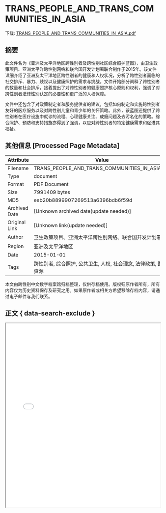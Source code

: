 # TRANS_PEOPLE_AND_TRANS_COMMUNITIES_IN_ASIA

<!-- tcd_download_link -->
下载: [TRANS_PEOPLE_AND_TRANS_COMMUNITIES_IN_ASIA.pdf](TRANS_PEOPLE_AND_TRANS_COMMUNITIES_IN_ASIA.pdf)
<!-- tcd_download_link_end -->

## 摘要

<!-- tcd_abstract -->
此文件名为《亚洲及太平洋地区跨性别者及跨性别社区综合照护蓝图》，由卫生政策项目、亚洲太平洋跨性别网络和联合国开发计划署联合制作于2015年。该文件详细介绍了亚洲及太平洋地区跨性别者的健康和人权状况，分析了跨性别者面临的社交排斥、暴力、歧视以及健康照护的需求与挑战。文件开始部分阐释了跨性别者的数量和社会排斥，接着提出了对跨性别者的健康照护核心原则和权利，强调了对跨性别者法律性别认定的必要性和更广泛的人权保障。 

文件中还包含了对政策制定者和服务提供者的建议，包括如何制定和实施跨性别者友好的医疗服务以及对跨性别儿童和青少年的关怀策略。此外，该蓝图还提供了跨性别者在医疗设施中就诊的流程、心理健康关注、成瘾问题及去污名化的策略。综合照护、预防和支持措施亦得到了强调，以应对跨性别者的特定健康需求和促进其福祉。

<!-- tcd_abstract_end -->

## 其他信息 [Processed Page Metadata]

| Attribute       | Value                                  |
|-----------------|----------------------------------------|
| Filename        | TRANS_PEOPLE_AND_TRANS_COMMUNITIES_IN_ASIA.pdf                             |
| Type            | document                                 |
| Format          | PDF Document                               |
| Size            | 7991409 bytes                           |
| MD5             | eeb20b8899907269513a6396bdb6f59d                                  |
| Archived Date   | [Unknown archived date(update needed)]                             |
| Original Link   | [Unknown link(update needed)]                         |
| Author          | 卫生政策项目、亚洲太平洋跨性别网络、联合国开发计划署                               |
| Region          | 亚洲及太平洋地区                               |
| Date            | 2015-01-01                                 |
| Tags            | 跨性别者, 综合照护, 公共卫生, 人权, 社会理念, 法律政策, 医疗资源                                 |

本文由跨性别中文数字档案馆归档整理，仅供存档使用。版权归原作者所有，所有内容仅为历史资料保存及研究之用。如果原作者或相关方希望移除存档内容，请通过电子邮件与我们联系。

## 正文 { data-search-exclude }

<!-- tcd_main_text -->
<iframe src="../TRANS_PEOPLE_AND_TRANS_COMMUNITIES_IN_ASIA.pdf" width="100%" height="600px">
    <p>无法显示PDF，请下载查看。</p>
</iframe>
<!-- tcd_main_text_end -->

